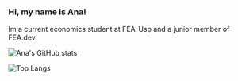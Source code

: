 ### Hi, my name is Ana!

Im a current economics student at FEA-Usp and a junior member of FEA.dev.

![Ana's GitHub stats](https://github-readme-stats.vercel.app/api?username=ana-werneck)

![Top Langs](https://github-readme-stats.vercel.app/api/top-langs/?username=ana-werneck)
